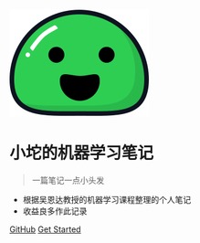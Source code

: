 

![logo](.\image\icon.svg)

# 小坨的机器学习笔记

> 一篇笔记一点小头发

* 根据吴恩达教授的机器学习课程整理的个人笔记
* 收益良多作此记录

[GitHub](https://github.com/atuo-200)
[Get Started](#/README)